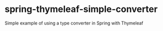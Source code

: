 # spring-thymeleaf-simple-converter
Simple example of using a type converter in Spring with Thymeleaf
